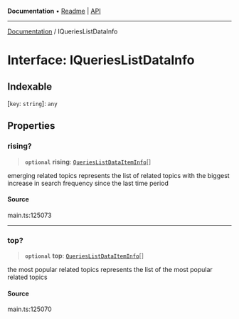 **Documentation** • [Readme](../README.md) \| [API](../globals.md)

***

[Documentation](../README.md) / IQueriesListDataInfo

# Interface: IQueriesListDataInfo

## Indexable

 \[`key`: `string`\]: `any`

## Properties

### rising?

> **`optional`** **rising**: [`QueriesListDataItemInfo`](../classes/QueriesListDataItemInfo.md)[]

emerging related topics
represents the list of related topics with the biggest increase in search frequency since the last time period

#### Source

main.ts:125073

***

### top?

> **`optional`** **top**: [`QueriesListDataItemInfo`](../classes/QueriesListDataItemInfo.md)[]

the most popular related topics
represents the list of the most popular related topics

#### Source

main.ts:125070
